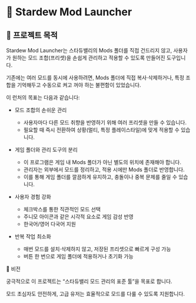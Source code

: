 # 🌾 Stardew Mod Launcher
## 📌 프로젝트 목적

Stardew Mod Launcher는 스타듀밸리의 Mods 폴더를 직접 건드리지 않고,
사용자가 원하는 모드 조합(프리셋)을 손쉽게 관리하고 적용할 수 있도록 만들어진 도구입니다.

기존에는 여러 모드를 동시에 사용하려면, Mods 폴더에 직접 복사·삭제하거나, 특정 조합을 기억해두고 수동으로 켜고 꺼야 하는 불편함이 있었습니다.

이 런처의 목표는 다음과 같습니다:

- 모드 조합의 손쉬운 관리
  - 사용자마다 다른 모드 취향을 반영하기 위해 여러 프리셋을 만들 수 있습니다.
  - 필요할 때 즉시 전환하여 상황(멀티, 특정 플레이스타일)에 맞게 적용할 수 있습니다.

- 게임 폴더와 관리 도구의 분리
  - 이 프로그램은 게임 내 Mods 폴더가 아닌 별도의 위치에 존재해야 합니다.
  - 관리자는 외부에서 모드를 정리하고, 적용 시에만 Mods 폴더로 반영합니다.
  - 이를 통해 게임 폴더를 깔끔하게 유지하고, 충돌이나 중복 문제를 줄일 수 있습니다.

- 사용자 경험 강화
  - 체크박스를 통한 직관적인 모드 선택
  - 주니모 아이콘과 같은 시각적 요소로 게임 감성 반영
  - 한국어/영어 다국어 지원

- 반복 작업 최소화
  - 매번 모드를 설치·삭제하지 않고, 저장된 프리셋으로 빠르게 구성 가능
  - 버튼 한 번으로 게임 폴더에 적용하거나 초기화 가능

🚀 비전

궁극적으로 이 프로젝트는 “스타듀밸리 모드 관리의 표준 툴”을 목표로 합니다.

모드 초심자도 안전하게, 고급 유저는 효율적으로 모드를 다룰 수 있도록 지원합니다.
